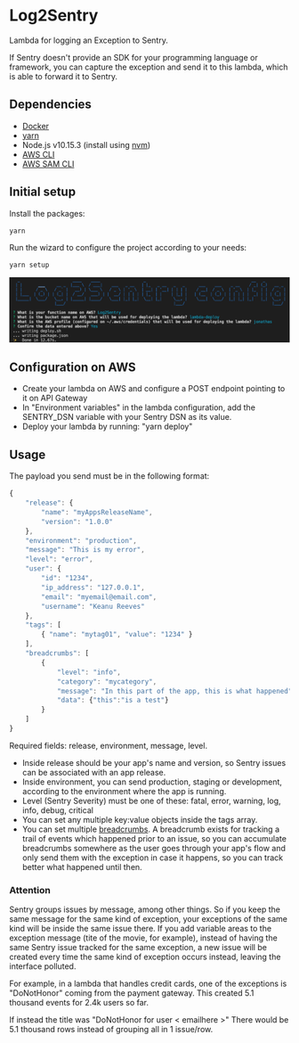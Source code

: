 # Log2Sentry

Lambda for logging an Exception to Sentry.

If Sentry doesn't provide an SDK for your programming language or framework, you can capture the exception and send it to this lambda, which is able to forward it to Sentry.

## Dependencies

- [Docker](https://www.docker.com/)
- [yarn](https://yarnpkg.com/lang/en/)
- Node.js v10.15.3 (install using [nvm](https://github.com/nvm-sh/nvm))
- [AWS CLI](https://aws.amazon.com/cli/)
- [AWS SAM CLI](https://aws.amazon.com/serverless/sam/)

## Initial setup

Install the packages:

```bash
yarn
```

Run the wizard to configure the project according to your needs:

```bash
yarn setup
```

![Config](./docs/config.png)

## Configuration on AWS

- Create your lambda on AWS and configure a POST endpoint pointing to it on API Gateway
- In "Environment variables" in the lambda configuration, add the SENTRY_DSN variable with your Sentry DSN as its value.
- Deploy your lambda by running: "yarn deploy"

## Usage

The payload you send must be in the following format:

```javascript
{
    "release": {
        "name": "myAppsReleaseName",
        "version": "1.0.0"
    },
    "environment": "production",
    "message": "This is my error",
    "level": "error",
    "user": {
        "id": "1234",
        "ip_address": "127.0.0.1",
        "email": "myemail@email.com",
        "username": "Keanu Reeves"
    },
    "tags": [
        { "name": "mytag01", "value": "1234" }
    ],
    "breadcrumbs": [
        {
            "level": "info",
            "category": "mycategory",
            "message": "In this part of the app, this is what happened",
            "data": {"this":"is a test"}
        }
    ]
}
```

Required fields: release, environment, message, level.

- Inside release should be your app's name and version, so Sentry issues can be associated with an app release.
- Inside environment, you can send production, staging or development, according to the environment where the app is running.
- Level (Sentry Severity) must be one of these: fatal, error, warning, log, info, debug, critical
- You can set any multiple key:value objects inside the tags array.
- You can set multiple [breadcrumbs](https://docs.sentry.io/enriching-error-data/breadcrumbs/?platform=javascript). A breadcrumb exists for tracking a trail of events which happened prior to an issue, so you can accumulate breadcrumbs somewhere as the user goes through your app's flow and only send them with the exception in case it happens, so you can track better what happened until then.

### Attention

Sentry groups issues by message, among other things. So if you keep the same message for the same kind of exception, your exceptions of the same kind will be inside the same issue there. If you add variable areas to the exception message (tite of the movie, for example), instead of having the same Sentry issue tracked for the same exception, a new issue will be created every time the same kind of exception occurs instead, leaving the interface polluted.

For example, in a lambda that handles credit cards, one of the exceptions is "DoNotHonor" coming from the payment gateway.
This created 5.1 thousand events for 2.4k users so far.

If instead the title was "DoNotHonor for user < emailhere >"
There would be 5.1 thousand rows instead of grouping all in 1 issue/row.
